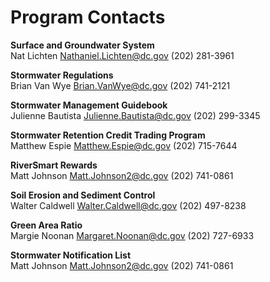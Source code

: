# Program Contacts

 **Surface and Groundwater System**  
 Nat Lichten
 [Nathaniel.Lichten@dc.gov](mailto:Nathaniel.Lichten@dc.gov)
 (202) 281-3961

 **Stormwater Regulations**  
 Brian Van Wye
 [Brian.VanWye@dc.gov](mailto:Brian.VanWye@dc.gov) 
 (202) 741-2121

 **Stormwater Management Guidebook**  
 Julienne Bautista
 [Julienne.Bautista@dc.gov](mailto:Julienne.Bautista@dc.gov)
 (202) 299-3345

**Stormwater Retention Credit Trading Program**  
Matthew Espie
[Matthew.Espie@dc.gov](mailto:Matthew.Espie@dc.gov)
(202) 715-7644

 **RiverSmart Rewards**  
 Matt Johnson
 [Matt.Johnson2@dc.gov](mailto:Matt.Johnson2@dc.gov)
 (202) 741-0861

 **Soil Erosion and Sediment Control**  
 Walter Caldwell
 [Walter.Caldwell@dc.gov](mailto:Walter.Caldwell@dc.gov)
 (202) 497-8238

**Green Area Ratio**  
Margie Noonan
[Margaret.Noonan@dc.gov](mailto:Margaret.Noonan@dc.gov)
(202) 727-6933

 **Stormwater Notification List**  
 Matt Johnson
 [Matt.Johnson2@dc.gov](mailto:Matt.Johnson2@dc.gov)
 (202) 741-0861
